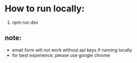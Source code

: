 # How to run locally:
1. npm run dev

## note: 
* email form will not work without api keys if running locally
* for best experience, please use google chrome